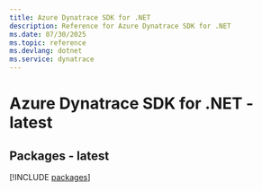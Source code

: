 ```yaml
---
title: Azure Dynatrace SDK for .NET
description: Reference for Azure Dynatrace SDK for .NET
ms.date: 07/30/2025
ms.topic: reference
ms.devlang: dotnet
ms.service: dynatrace
---
```

# Azure Dynatrace SDK for .NET - latest
## Packages - latest
[!INCLUDE [packages](dynatrace-index.md)]